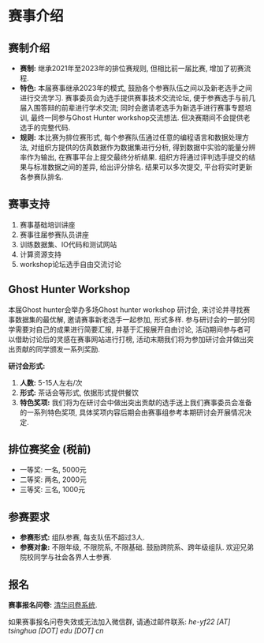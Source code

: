 # 赛事介绍

## 赛制介绍

- **赛制:** 继承2021年至2023年的排位赛规则, 但相比前一届比赛, 增加了初赛流程.
- **特色:** 本届赛事继承2023年的模式, 鼓励各个参赛队伍之间以及新老选手之间进行交流学习. 赛事委员会为选手提供赛事技术交流论坛, 便于参赛选手与前几届入围答辩的前辈进行学术交流; 同时会邀请老选手为新选手进行赛事专题培训, 最终一同参与Ghost Hunter workshop交流想法. 但决赛期间不会提供老选手的完整代码.
- **规则:** 本比赛为排位赛形式, 每个参赛队伍通过任意的编程语言和数据处理方法, 对组织方提供的仿真数据作为数据集进行分析, 得到数据中实验的能量分辨率作为输出, 在赛事平台上提交最终分析结果. 组织方将通过评判选手提交的结果与标准数据之间的差异, 给出评分排名. 结果可以多次提交, 平台将实时更新各参赛队排名.

## 赛事支持

1. 赛事基础培训讲座
2. 赛事往届参赛队员讲座
3. 训练数据集、IO代码和测试网站
4. 计算资源支持
5. workshop论坛选手自由交流讨论

## Ghost Hunter Workshop

本届Ghost hunter会举办多场Ghost hunter workshop 研讨会, 来讨论并寻找赛事数据集的最优解, 邀请赛事新老选手一起参加, 形式多样. 参与研讨会的一部分同学需要对自己的成果进行简要汇报, 并基于汇报展开自由讨论, 活动期间参与者可以借助讨论后的灵感在赛事网站进行打榜, 活动末期我们将为参加研讨会并做出突出贡献的同学颁发一系列奖励.

**研讨会形式:**
1. **人数:** 5-15人左右/次
2. **形式:** 茶话会等形式, 依据形式提供餐饮
3. **特色奖项:** 我们将为在研讨会中做出突出贡献的选手送上我们赛事委员会准备的一系列特色奖项, 具体奖项内容后期会由赛事组参考本期研讨会开展情况决定.

## 排位赛奖金 (税前)

- 一等奖: 一名, 5000元
- 二等奖: 两名, 2000元
- 三等奖: 三名, 1000元

## 参赛要求

- **参赛形式:** 组队参赛, 每支队伍不超过3人.
- **参赛对象:** 不限年级, 不限院系, 不限基础. 鼓励跨院系、跨年级组队. 欢迎兄弟院校同学与社会各界人士参赛.

## 报名

**赛事报名问卷:** [清华问卷系统](http://wenjuan.tsinghua.edu.cn/s/ZfqMf2/).

如果赛事报名问卷失效或无法加入微信群, 请通过邮件联系: *he-yf22 [AT] tsinghua [DOT] edu [DOT] cn*
